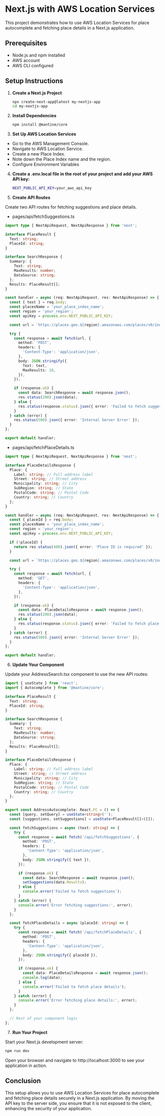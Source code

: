 # Next.js with AWS Location Services

This project demonstrates how to use AWS Location Services for place autocomplete and fetching place details in a Next.js application.

## Prerequisites

- Node.js and npm installed
- AWS account
- AWS CLI configured

## Setup Instructions

1. **Create a Next.js Project**

   ```sh
   npx create-next-app@latest my-nextjs-app
   cd my-nextjs-app
   ```

2. **Install Dependencies**

   ```sh
   npm install @mantine/core
   ```

3. **Set Up AWS Location Services**

- Go to the AWS Management Console.
- Navigate to AWS Location Service.
- Create a new Place Index.
- Note down the Place Index name and the region.
- Configure Environment Variables

4. **Create a .env.local file in the root of your project and add your AWS API key:**

   ```sh
   NEXT_PUBLIC_API_KEY=your_aws_api_key
   ```

5. **Create API Routes**

Create two API routes for fetching suggestions and place details.

- pages/api/fetchSuggestions.ts

```ts
import type { NextApiRequest, NextApiResponse } from 'next';

interface PlaceResult {
  Text: string;
  PlaceId: string;
}

interface SearchResponse {
  Summary: {
    Text: string;
    MaxResults: number;
    DataSource: string;
  };
  Results: PlaceResult[];
}

const handler = async (req: NextApiRequest, res: NextApiResponse) => {
  const { text } = req.body;
  const placesName = 'your_place_index_name';
  const region = 'your_region';
  const apiKey = process.env.NEXT_PUBLIC_API_KEY;

  const url = `https://places.geo.${region}.amazonaws.com/places/v0/indexes/${placesName}/search/suggestions?key=${apiKey}`;

  try {
    const response = await fetch(url, {
      method: 'POST',
      headers: {
        'Content-Type': 'application/json',
      },
      body: JSON.stringify({
        Text: text,
        MaxResults: 10,
      }),
    });

    if (response.ok) {
      const data: SearchResponse = await response.json();
      res.status(200).json(data);
    } else {
      res.status(response.status).json({ error: 'Failed to fetch suggestions' });
    }
  } catch (error) {
    res.status(500).json({ error: 'Internal Server Error' });
  }
};

export default handler;
```

- pages/api/fetchPlaceDetails.ts

```ts
import type { NextApiRequest, NextApiResponse } from 'next';

interface PlaceDetailsResponse {
  Place: {
    Label: string; // Full address label
    Street: string; // Street address
    Municipality: string; // City
    SubRegion: string; // State
    PostalCode: string; // Postal Code
    Country: string; // Country
  };
}

const handler = async (req: NextApiRequest, res: NextApiResponse) => {
  const { placeId } = req.body;
  const placesName = 'your_place_index_name';
  const region = 'your_region';
  const apiKey = process.env.NEXT_PUBLIC_API_KEY;

  if (!placeId) {
    return res.status(400).json({ error: 'Place ID is required' });
  }

  const url = `https://places.geo.${region}.amazonaws.com/places/v0/indexes/${placesName}/places/${placeId}?key=${apiKey}&language=en`;

  try {
    const response = await fetch(url, {
      method: 'GET',
      headers: {
        'Content-Type': 'application/json',
      },
    });

    if (response.ok) {
      const data: PlaceDetailsResponse = await response.json();
      res.status(200).json(data);
    } else {
      res.status(response.status).json({ error: 'Failed to fetch place details' });
    }
  } catch (error) {
    res.status(500).json({ error: 'Internal Server Error' });
  }
};

export default handler;
```

6. **Update Your Component**

Update your AddressSearch.tsx component to use the new API routes:

```ts
import { useState } from 'react';
import { Autocomplete } from '@mantine/core';

interface PlaceResult {
  Text: string;
  PlaceId: string;
}

interface SearchResponse {
  Summary: {
    Text: string;
    MaxResults: number;
    DataSource: string;
  };
  Results: PlaceResult[];
}

interface PlaceDetailsResponse {
  Place: {
    Label: string; // Full address label
    Street: string; // Street address
    Municipality: string; // City
    SubRegion: string; // State
    PostalCode: string; // Postal Code
    Country: string; // Country
  };
}

export const AddressAutocomplete: React.FC = () => {
  const [query, setQuery] = useState<string>('');
  const [suggestions, setSuggestions] = useState<PlaceResult[]>([]);

  const fetchSuggestions = async (text: string) => {
    try {
      const response = await fetch('/api/fetchSuggestions', {
        method: 'POST',
        headers: {
          'Content-Type': 'application/json',
        },
        body: JSON.stringify({ text }),
      });

      if (response.ok) {
        const data: SearchResponse = await response.json();
        setSuggestions(data.Results);
      } else {
        console.error('Failed to fetch suggestions');
      }
    } catch (error) {
      console.error('Error fetching suggestions:', error);
    }
  };

  const fetchPlaceDetails = async (placeId: string) => {
    try {
      const response = await fetch('/api/fetchPlaceDetails', {
        method: 'POST',
        headers: {
          'Content-Type': 'application/json',
        },
        body: JSON.stringify({ placeId }),
      });

      if (response.ok) {
        const data: PlaceDetailsResponse = await response.json();
        console.log(data);
      } else {
        console.error('Failed to fetch place details');
      }
    } catch (error) {
      console.error('Error fetching place details:', error);
    }
  };

  // Rest of your component logic
};
```

7. **Run Your Project**

Start your Next.js development server:

```sh
npm run dev
```

Open your browser and navigate to http://localhost:3000 to see your application in action.

## Conclusion

This setup allows you to use AWS Location Services for place autocomplete and fetching place details securely in a Next.js application. By moving the API key to the server side, you ensure that it is not exposed to the client, enhancing the security of your application.
